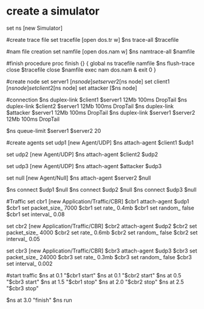 # create a simulator
set ns [new Simulator]

#create trace file
set tracefile [open dos.tr w]
$ns trace-all $tracefile

#nam file creation
set namfile [open dos.nam w]
$ns namtrace-all $namfile

#finish procedure
proc finish {} {
global ns tracefile namfile
$ns flush-trace
close $tracefile
close $namfile
exec nam dos.nam & 
exit 0
}

#create node
set server1 [$ns node]
set server2 [$ns node]
set client1 [$ns node]
set client2 [$ns node]
set attacker [$ns node]

#connection
$ns duplex-link $client1 $server1 12Mb 100ms DropTail
$ns duplex-link $client2 $server1 12Mb 100ms DropTail
$ns duplex-link $attacker $server1 12Mb 100ms DropTail
$ns duplex-link $server1 $server2 12Mb 100ms DropTail

$ns queue-limit $server1 $server2 20

#create agents
set udp1 [new Agent/UDP]
$ns attach-agent $client1 $udp1

set udp2 [new Agent/UDP]
$ns attach-agent $client2 $udp2

set udp3 [new Agent/UDP]
$ns attach-agent $attacker $udp3

set null [new Agent/Null]
$ns attach-agent $server2 $null

$ns connect $udp1 $null
$ns connect $udp2 $null
$ns connect $udp3 $null

#Traffic
set cbr1 [new Application/Traffic/CBR]
$cbr1 attach-agent $udp1
$cbr1 set packet_size_ 7000
$cbr1 set rate_ 0.4mb
$cbr1 set random_ false
$cbr1 set interval_ 0.08

set cbr2 [new Application/Traffic/CBR]
$cbr2 attach-agent $udp2
$cbr2 set packet_size_ 4000
$cbr2 set rate_ 0.6mb
$cbr2 set random_ false
$cbr2 set interval_ 0.05

set cbr3 [new Application/Traffic/CBR]
$cbr3 attach-agent $udp3
$cbr3 set packet_size_ 24000
$cbr3 set rate_ 0.3mb
$cbr3 set random_ false
$cbr3 set interval_ 0.002

#start traffic
$ns at 0.1 "$cbr1 start"
$ns at 0.1 "$cbr2 start"
$ns at 0.5 "$cbr3 start"
$ns at 1.5 "$cbr1 stop"
$ns at 2.0 "$cbr2 stop"
$ns at 2.5 "$cbr3 stop"

$ns at 3.0 "finish"
$ns run
